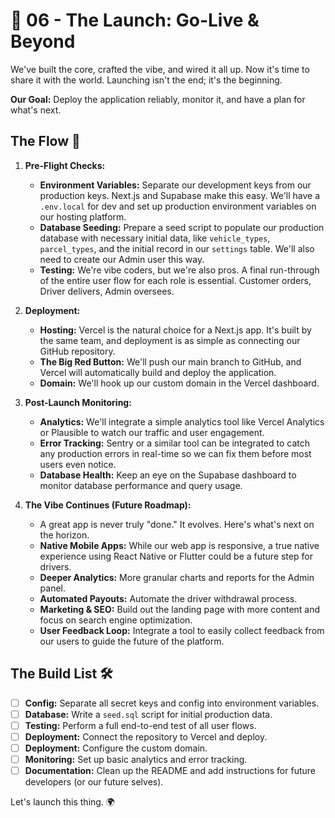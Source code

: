 # 🚀 06 - The Launch: Go-Live & Beyond

We've built the core, crafted the vibe, and wired it all up. Now it's time to share it with the world. Launching isn't the end; it's the beginning.

**Our Goal:** Deploy the application reliably, monitor it, and have a plan for what's next.

## The Flow 🌊

1.  **Pre-Flight Checks:**
    *   **Environment Variables:** Separate our development keys from our production keys. Next.js and Supabase make this easy. We'll have a `.env.local` for dev and set up production environment variables on our hosting platform.
    *   **Database Seeding:** Prepare a seed script to populate our production database with necessary initial data, like `vehicle_types`, `parcel_types`, and the initial record in our `settings` table. We'll also need to create our Admin user this way.
    *   **Testing:** We're vibe coders, but we're also pros. A final run-through of the entire user flow for each role is essential. Customer orders, Driver delivers, Admin oversees.

2.  **Deployment:**
    *   **Hosting:** Vercel is the natural choice for a Next.js app. It's built by the same team, and deployment is as simple as connecting our GitHub repository.
    *   **The Big Red Button:** We'll push our main branch to GitHub, and Vercel will automatically build and deploy the application.
    *   **Domain:** We'll hook up our custom domain in the Vercel dashboard.

3.  **Post-Launch Monitoring:**
    *   **Analytics:** We'll integrate a simple analytics tool like Vercel Analytics or Plausible to watch our traffic and user engagement.
    *   **Error Tracking:** Sentry or a similar tool can be integrated to catch any production errors in real-time so we can fix them before most users even notice.
    *   **Database Health:** Keep an eye on the Supabase dashboard to monitor database performance and query usage.

4.  **The Vibe Continues (Future Roadmap):**
    *   A great app is never truly "done." It evolves. Here's what's next on the horizon.
    *   **Native Mobile Apps:** While our web app is responsive, a true native experience using React Native or Flutter could be a future step for drivers.
    *   **Deeper Analytics:** More granular charts and reports for the Admin panel.
    *   **Automated Payouts:** Automate the driver withdrawal process.
    *   **Marketing & SEO:** Build out the landing page with more content and focus on search engine optimization.
    *   **User Feedback Loop:** Integrate a tool to easily collect feedback from our users to guide the future of the platform.

## The Build List 🛠️

-   [ ] **Config:** Separate all secret keys and config into environment variables.
-   [ ] **Database:** Write a `seed.sql` script for initial production data.
-   [ ] **Testing:** Perform a full end-to-end test of all user flows.
-   [ ] **Deployment:** Connect the repository to Vercel and deploy.
-   [ ] **Deployment:** Configure the custom domain.
-   [ ] **Monitoring:** Set up basic analytics and error tracking.
-   [ ] **Documentation:** Clean up the README and add instructions for future developers (or our future selves).

Let's launch this thing. 🌍 